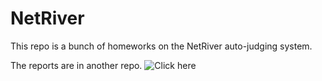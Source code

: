 # NetRiver

This repo is a bunch of homeworks on the NetRiver auto-judging system.

The reports are in another repo. ![Click here](https://github.com/LC-John/Notes-and-homeworks/tree/master/%E7%BD%91%E7%BB%9C%E5%AE%9E%E4%B9%A0)
